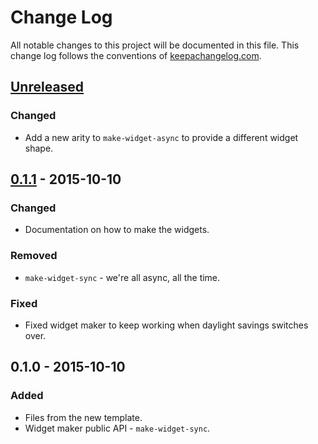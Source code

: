 # Change Log
All notable changes to this project will be documented in this file. This change log follows the conventions of [keepachangelog.com](http://keepachangelog.com/).

## [Unreleased][unreleased]
### Changed
- Add a new arity to `make-widget-async` to provide a different widget shape.

## [0.1.1] - 2015-10-10
### Changed
- Documentation on how to make the widgets.

### Removed
- `make-widget-sync` - we're all async, all the time.

### Fixed
- Fixed widget maker to keep working when daylight savings switches over.

## 0.1.0 - 2015-10-10
### Added
- Files from the new template.
- Widget maker public API - `make-widget-sync`.

[unreleased]: https://github.com/your-name/barycenter/compare/0.1.1...HEAD
[0.1.1]: https://github.com/your-name/barycenter/compare/0.1.0...0.1.1
